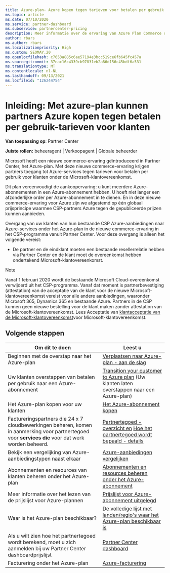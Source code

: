 ```yaml
---
title: Azure-plan- Azure kopen tegen tarieven voor betalen per gebruik
ms.topic: article
ms.date: 07/10/2020
ms.service: partner-dashboard
ms.subservice: partnercenter-pricing
description: Meer informatie over de ervaring van Azure Plan Commerce om Azure-services te kopen tegen tarieven voor betalen per gebruik voor klanten. Meer informatie over nieuwe beveiligingsvereisten.
author: rbars
ms.author: rbars
ms.localizationpriority: High
ms.custom: SEOMAY.20
ms.openlocfilehash: c7653a885c6ae57194e3bcc519ce6fb645fc457a
ms.sourcegitcommit: 37eac16c4339cb97831eb2a86d156c45bdf6a531
ms.translationtype: MT
ms.contentlocale: nl-NL
ms.lasthandoff: 09/13/2021
ms.locfileid: "126244754"
---
```

# <a name="introduction-azure-plan-lets-partners-buy-azure-at-pay-as-you-go-rates-for-customers"></a>Inleiding: Met azure-plan kunnen partners Azure kopen tegen betalen per gebruik-tarieven voor klanten

**Van toepassing op**: Partner Center

**Juiste rollen:** beheeragent | Verkoopagent | Globale beheerder

Microsoft heeft een nieuwe commerce-ervaring geïntroduceerd in Partner Center, het Azure-plan.  Met deze nieuwe commerce-ervaring krijgen partners toegang tot Azure-services tegen tarieven voor betalen per gebruik voor klanten onder de Microsoft-klantovereenkomst.

Dit plan vereenvoudigt de aankoopervaring: u kunt meerdere Azure-abonnementen in een Azure-abonnement hebben. U hoeft niet langer een afzonderlijke order per Azure-abonnement in te dienen. En in deze nieuwe commerce-ervaring voor Azure zijn we afgestemd op één globaal prijsprincipe waarmee CSP-partners Azure tegen de gepubliceerde prijzen kunnen aanbieden.

Overgang van uw klanten van hun bestaande CSP Azure-aanbiedingen naar Azure-services onder het Azure-plan in de nieuwe commerce-ervaring in het CSP-programma vanuit Partner Center. Voor deze overgang is alleen het volgende vereist:

- De partner en de eindklant moeten een bestaande resellerrelatie hebben via Partner Center en de klant moet de overeenkomst hebben ondertekend Microsoft-klantovereenkomst.

>[!Note]
>Vanaf 1 februari 2020 wordt de bestaande Microsoft Cloud-overeenkomst verwijderd uit het CSP-programma. Vanaf dat moment is partnerbevestiging (attestation) van de acceptatie van de klant voor de nieuwe Microsoft-klantovereenkomst vereist voor alle andere aanbiedingen, waaronder Microsoft 365, Dynamics 365 en bestaande Azure. Partners in de CSP kunnen geen nieuwe bestelling voor de klant maken zonder attestation van de Microsoft-klantovereenkomst. Lees Acceptatie van [klantacceptatie van de Microsoft-klantovereenkomst](confirm-customer-agreement.md)voor Microsoft-klantovereenkomst.


## <a name="next-steps"></a>Volgende stappen

|**Om dit te doen**   |**Leest u**   |
|------------------|---------------------|
|Beginnen met de overstap naar het Azure-plan|[Verplaatsen naar Azure-plan - aan de slag](azure-plan-get-started.md)
|Uw klanten overstappen van betalen per gebruik naar een Azure-abonnement|[Transition your customer to Azure plan](azure-plan-transition.md) (Uw klanten laten overstappen naar een Azure-plan)|
|Het Azure-plan kopen voor uw klanten|[Het Azure-abonnement kopen](purchase-azure-plan.md)|
|Factureringspartners die 24 x 7 cloudbewerkingen beheren, komen in aanmerking voor partnertegoed voor **services die** voor dat werk worden beheerd.|[Partnertegoed - overzicht en](partner-earned-credit.md) [Hoe het partnertegoed wordt bepaald - details](partner-earned-credit-explanation.md)|
|Bekijk een vergelijking van Azure-aanbiedingstypen naast elkaar|[Azure-aanbiedingen vergelijken](compare-azure-offers.md)|
|Abonnementen en resources van klanten beheren onder het Azure-plan|[Abonnementen en resources beheren onder het Azure-abonnement](azure-plan-manage.md)|
|Meer informatie over het lezen van de prijslijst voor Azure-plannen   |[Prijslijst voor Azure-abonnement uitgelegd](azure-plan-price-list.md)|
|Waar is het Azure-plan beschikbaar?|[De volledige lijst met landen/regio's waar het Azure-plan beschikbaar is](https://query.prod.cms.rt.microsoft.com/cms/api/am/binary/RE3QN0x)
|Als u wilt zien hoe het partnertegoed wordt berekend, moet u zich aanmelden bij uw Partner Center dashboardprijslijst|[Partner Center dashboard](https://partner.microsoft.com/dashboard/home)|
|Facturering onder het Azure-plan|[Azure-facturering](azure-plan-billing.md)|
